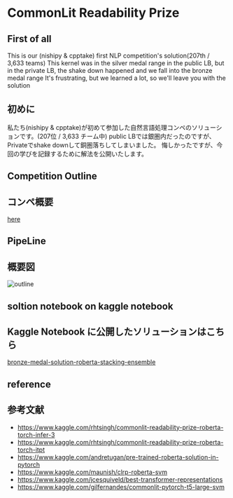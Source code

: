 # CommonLit Readability Prize

## First of all
This is our (nishipy & cpptake) first NLP competition's solution(207th / 3,633 teams)
This kernel was in the silver medal range in the public LB, but in the private LB, the shake down happened and we fall into the bronze medal range
It's frustrating, but we learned a lot, so we'll leave you with the solution

## 初めに
私たち(nishipy & cpptake)が初めて参加した自然言語処理コンペのソリューションです。(207位 / 3,633 チーム中)
public LBでは銀圏内だったのですが、Privateでshake downして銅圏落ちしてしまいました。
悔しかったですが、今回の学びを記録するために解法を公開いたします。



## Competition Outline
## コンペ概要

[here](https://www.kaggle.com/c/commonlitreadabilityprize/overview)



## PipeLine
## 概要図
![outline](https://github.com/cpptake/CommonLit/image/clrp-soltion.png )



## soltion notebook on kaggle notebook
## Kaggle Notebook に公開したソリューションはこちら
[bronze-medal-solution-roberta-stacking-ensemble](https://www.kaggle.com/takeshikobayashi/bronze-medal-solution-roberta-stacking-ensemble)



## reference
## 参考文献
- https://www.kaggle.com/rhtsingh/commonlit-readability-prize-roberta-torch-infer-3
- https://www.kaggle.com/rhtsingh/commonlit-readability-prize-roberta-torch-itpt
- https://www.kaggle.com/andretugan/pre-trained-roberta-solution-in-pytorch
- https://www.kaggle.com/maunish/clrp-roberta-svm
- https://www.kaggle.com/jcesquiveld/best-transformer-representations
- https://www.kaggle.com/gilfernandes/commonlit-pytorch-t5-large-svm